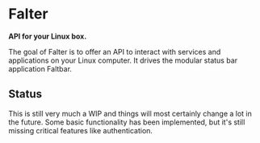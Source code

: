 # Falter
**API for your Linux box.**

The goal of Falter is to offer an API to interact with services and
applications on your Linux computer. It drives the modular status bar
application Faltbar.

## Status
This is still very much a WIP and things will most certainly change a lot in
the future. Some basic functionality has been implemented, but it's still
missing critical features like authentication.
